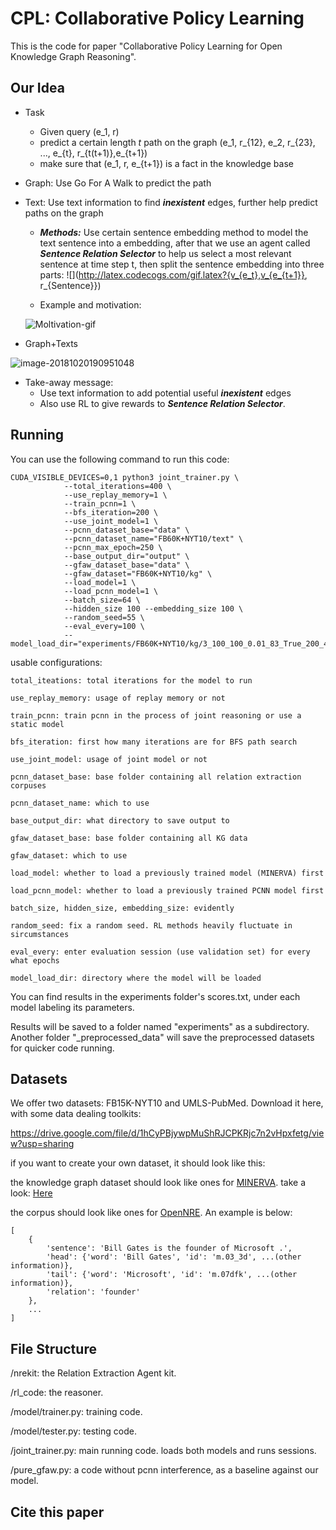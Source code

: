 # CPL: Collaborative Policy Learning

This is the code for paper "Collaborative Policy Learning for Open Knowledge Graph Reasoning".

## Our Idea

- Task
  - Given query (e_1, r)
  - predict a certain length $t$ path on the graph (e_1, r_{12}, e_2, r_{23}, ..., e_{t}, r_{t(t+1)},e_{t+1})
  - make sure that (e_1, r, e_{t+1}) is a fact in the knowledge base

- Graph: Use Go For A Walk to predict the path

- Text: Use text information to find ***inexistent*** edges, further help predict paths on the graph

  - ***Methods:*** Use certain sentence embedding method to model the text sentence into a embedding, after that we use an agent called ***Sentence Relation Selector*** to help us select a most relevant sentence at time step t, then split the sentence embedding into three parts: ![](http://latex.codecogs.com/gif.latex?{v_{e_t},v_{e_{t+1}}, r_{Sentence}})

  - Example and motivation:

   ![Moltivation-gif](https://github.com/shanzhenren/CPL/blob/master/emnlp-gif.gif?raw=true)

- Graph+Texts

![image-20181020190951048](https://github.com/shanzhenren/GraphPath/blob/master/README.assets/image-20181020190951048.png)

- Take-away message:
  - Use text information to add potential useful ***inexistent*** edges
  - Also use RL to give rewards to ***Sentence Relation Selector***.

## Running

You can use the following command to run this code:

```
CUDA_VISIBLE_DEVICES=0,1 python3 joint_trainer.py \
            --total_iterations=400 \
            --use_replay_memory=1 \
            --train_pcnn=1 \
            --bfs_iteration=200 \
            --use_joint_model=1 \
            --pcnn_dataset_base="data" \
            --pcnn_dataset_name="FB60K+NYT10/text" \
            --pcnn_max_epoch=250 \
            --base_output_dir="output" \
            --gfaw_dataset_base="data" \
            --gfaw_dataset="FB60K+NYT10/kg" \
            --load_model=1 \
            --load_pcnn_model=1 \
            --batch_size=64 \
            --hidden_size 100 --embedding_size 100 \
            --random_seed=55 \
            --eval_every=100 \
            --model_load_dir="experiments/FB60K+NYT10/kg/3_100_100_0.01_83_True_200_400_02130056/model"

```

usable configurations:

    total_iteations: total iterations for the model to run

    use_replay_memory: usage of replay memory or not

    train_pcnn: train pcnn in the process of joint reasoning or use a static model

    bfs_iteration: first how many iterations are for BFS path search

    use_joint_model: usage of joint model or not

    pcnn_dataset_base: base folder containing all relation extraction corpuses

    pcnn_dataset_name: which to use

    base_output_dir: what directory to save output to

    gfaw_dataset_base: base folder containing all KG data

    gfaw_dataset: which to use 

    load_model: whether to load a previously trained model (MINERVA) first

    load_pcnn_model: whether to load a previously trained PCNN model first

    batch_size, hidden_size, embedding_size: evidently

    random_seed: fix a random seed. RL methods heavily fluctuate in sircumstances

    eval_every: enter evaluation session (use validation set) for every what epochs

    model_load_dir: directory where the model will be loaded


You can find results in the experiments folder's scores.txt, under each model labeling its parameters.

Results will be saved to a folder named "experiments" as a subdirectory. Another folder "_preprocessed_data" will save the preprocessed datasets for quicker code running. 

## Datasets

We offer two datasets: FB15K-NYT10 and UMLS-PubMed. Download it here, with some data dealing toolkits: 

https://drive.google.com/file/d/1hCyPBjywpMuShRJCPKRjc7n2vHpxfetg/view?usp=sharing

if you want to create your own dataset, it should look like this:

the knowledge graph dataset should look like ones for [MINERVA](https://github.com/shehzaadzd/MINERVA). take a look: [Here](https://github.com/shehzaadzd/MINERVA/tree/master/datasets/data_preprocessed/FB15K-237)

the corpus should look like ones for [OpenNRE](https://github.com/thunlp/OpenNRE). An example is below:

```
[
    {
        'sentence': 'Bill Gates is the founder of Microsoft .',
        'head': {'word': 'Bill Gates', 'id': 'm.03_3d', ...(other information)},
        'tail': {'word': 'Microsoft', 'id': 'm.07dfk', ...(other information)},
        'relation': 'founder'
    },
    ...
]
```

## File Structure

/nrekit: the Relation Extraction Agent kit.

/rl_code: the reasoner.

/model/trainer.py: training code.

/model/tester.py: testing code.

/joint_trainer.py: main running code. loads both models and runs sessions.

/pure_gfaw.py: a code without pcnn interference, as a baseline against our model.

## Cite this paper


